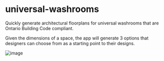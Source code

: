 # universal-washrooms
Quickly generate architectural floorplans for universal washrooms that are Ontario Building Code compliant.

Given the dimensions of a space, the app will generate 3 options that designers can choose from as a starting point to their designs.

![image](https://github.com/sparkbird-wzmh/universal-washrooms/assets/132709762/2f100395-7020-4009-b161-28e151a4b648)
